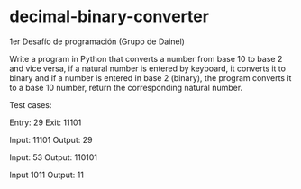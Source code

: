 # decimal-binary-converter
1er Desafío de programación (Grupo de Dainel)

Write a program in Python that converts a number from base 10 to base 2 and vice versa, if a natural number is entered by keyboard, it converts it to binary and if a number is entered in base 2 (binary), the program converts it to a base 10 number, return the corresponding natural number.

Test cases:

  Entry: 29 Exit: 11101

  Input: 11101 Output: 29

  Input: 53 Output: 110101

  Input 1011 Output: 11
